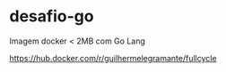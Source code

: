 # desafio-go
Imagem docker &lt; 2MB com Go Lang 

https://hub.docker.com/r/guilhermelegramante/fullcycle
